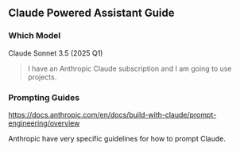 ## Claude Powered Assistant Guide

### Which Model

Claude Sonnet 3.5 (2025 Q1)

> I have an Anthropic Claude subscription and I am going to use projects.

### Prompting Guides

https://docs.anthropic.com/en/docs/build-with-claude/prompt-engineering/overview

Anthropic have very specific guidelines for how to prompt Claude.